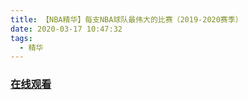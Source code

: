 ```yaml
---
title: 【NBA精华】每支NBA球队最伟大的比赛（2019-2020赛季）
date: 2020-03-17 10:47:32
tags:
  - 精华
---
```


### <a href="https://www.weibo.com/tv/v/Iz04c99gg?fid=1034:4483411088179229" target="_blank">在线观看</a>

